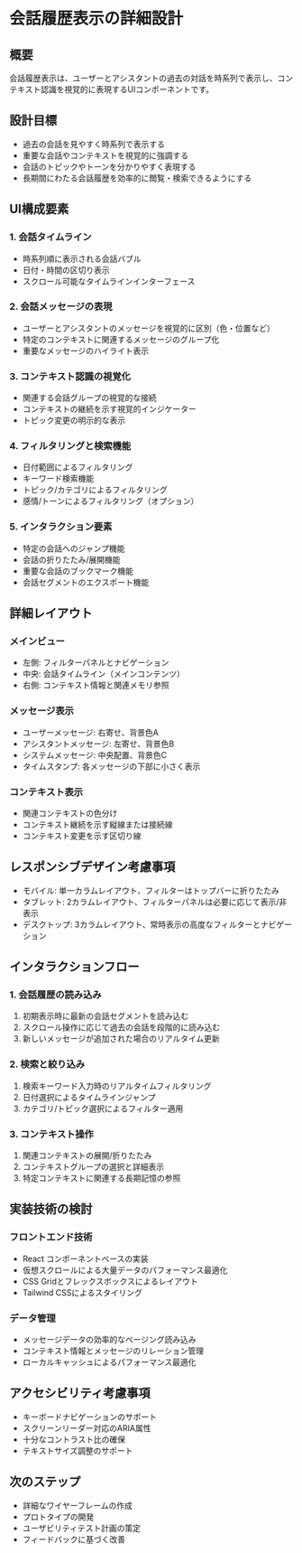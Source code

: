# 会話履歴表示の詳細設計

## 概要
会話履歴表示は、ユーザーとアシスタントの過去の対話を時系列で表示し、コンテキスト認識を視覚的に表現するUIコンポーネントです。

## 設計目標
- 過去の会話を見やすく時系列で表示する
- 重要な会話やコンテキストを視覚的に強調する
- 会話のトピックやトーンを分かりやすく表現する
- 長期間にわたる会話履歴を効率的に閲覧・検索できるようにする

## UI構成要素

### 1. 会話タイムライン
- 時系列順に表示される会話バブル
- 日付・時間の区切り表示
- スクロール可能なタイムラインインターフェース

### 2. 会話メッセージの表現
- ユーザーとアシスタントのメッセージを視覚的に区別（色・位置など）
- 特定のコンテキストに関連するメッセージのグループ化
- 重要なメッセージのハイライト表示

### 3. コンテキスト認識の視覚化
- 関連する会話グループの視覚的な接続
- コンテキストの継続を示す視覚的インジケーター
- トピック変更の明示的な表示

### 4. フィルタリングと検索機能
- 日付範囲によるフィルタリング
- キーワード検索機能
- トピック/カテゴリによるフィルタリング
- 感情/トーンによるフィルタリング（オプション）

### 5. インタラクション要素
- 特定の会話へのジャンプ機能
- 会話の折りたたみ/展開機能
- 重要な会話のブックマーク機能
- 会話セグメントのエクスポート機能

## 詳細レイアウト

### メインビュー
- 左側: フィルターパネルとナビゲーション
- 中央: 会話タイムライン（メインコンテンツ）
- 右側: コンテキスト情報と関連メモリ参照

### メッセージ表示
- ユーザーメッセージ: 右寄せ、背景色A
- アシスタントメッセージ: 左寄せ、背景色B
- システムメッセージ: 中央配置、背景色C
- タイムスタンプ: 各メッセージの下部に小さく表示

### コンテキスト表示
- 関連コンテキストの色分け
- コンテキスト継続を示す縦線または接続線
- コンテキスト変更を示す区切り線

## レスポンシブデザイン考慮事項
- モバイル: 単一カラムレイアウト、フィルターはトップバーに折りたたみ
- タブレット: 2カラムレイアウト、フィルターパネルは必要に応じて表示/非表示
- デスクトップ: 3カラムレイアウト、常時表示の高度なフィルターとナビゲーション

## インタラクションフロー

### 1. 会話履歴の読み込み
1. 初期表示時に最新の会話セグメントを読み込む
2. スクロール操作に応じて過去の会話を段階的に読み込む
3. 新しいメッセージが追加された場合のリアルタイム更新

### 2. 検索と絞り込み
1. 検索キーワード入力時のリアルタイムフィルタリング
2. 日付選択によるタイムラインジャンプ
3. カテゴリ/トピック選択によるフィルター適用

### 3. コンテキスト操作
1. 関連コンテキストの展開/折りたたみ
2. コンテキストグループの選択と詳細表示
3. 特定コンテキストに関連する長期記憶の参照

## 実装技術の検討

### フロントエンド技術
- React コンポーネントベースの実装
- 仮想スクロールによる大量データのパフォーマンス最適化
- CSS Gridとフレックスボックスによるレイアウト
- Tailwind CSSによるスタイリング

### データ管理
- メッセージデータの効率的なページング読み込み
- コンテキスト情報とメッセージのリレーション管理
- ローカルキャッシュによるパフォーマンス最適化

## アクセシビリティ考慮事項
- キーボードナビゲーションのサポート
- スクリーンリーダー対応のARIA属性
- 十分なコントラスト比の確保
- テキストサイズ調整のサポート

## 次のステップ
- 詳細なワイヤーフレームの作成
- プロトタイプの開発
- ユーザビリティテスト計画の策定
- フィードバックに基づく改善